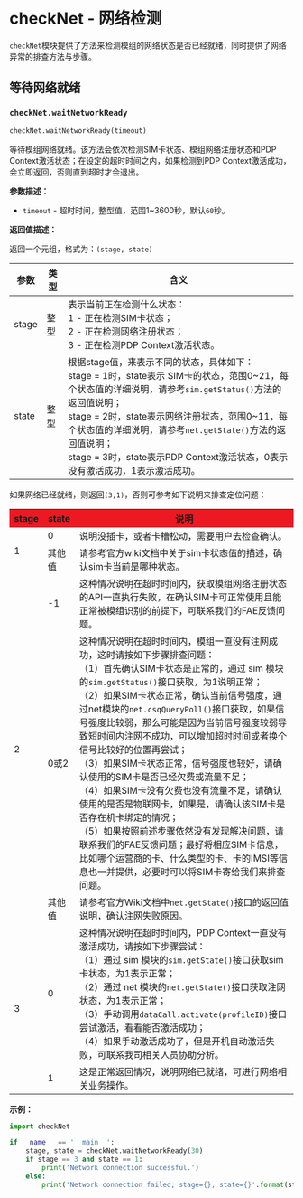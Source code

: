 # checkNet - 网络检测

`checkNet`模块提供了方法来检测模组的网络状态是否已经就绪，同时提供了网络异常的排查方法与步骤。



## 等待网络就绪

### `checkNet.waitNetworkReady`

```python
checkNet.waitNetworkReady(timeout)
```

等待模组网络就绪。该方法会依次检测SIM卡状态、模组网络注册状态和PDP Context激活状态；在设定的超时时间之内，如果检测到PDP Context激活成功，会立即返回，否则直到超时才会退出。

**参数描述：**

* `timeout` - 超时时间，整型值，范围1~3600秒，默认`60`秒。

**返回值描述：**

返回一个元组，格式为：`(stage, state)`

| 参数  | 类型 | 含义                                                         |
| ----- | ---- | ------------------------------------------------------------ |
| stage | 整型 | 表示当前正在检测什么状态：<br/>1 - 正在检测SIM卡状态；<br/>2 - 正在检测网络注册状态；<br/>3 - 正在检测PDP Context激活状态。 |
| state | 整型 | 根据stage值，来表示不同的状态，具体如下：<br>stage = 1时，state表示 SIM卡的状态，范围0~21，每个状态值的详细说明，请参考`sim.getStatus()`方法的返回值说明；<br>stage = 2时，state表示网络注册状态，范围0~11，每个状态值的详细说明，请参考`net.getState()`方法的返回值说明；<br>stage = 3时，state表示PDP Context激活状态，0表示没有激活成功，1表示激活成功。 |

如果网络已经就绪，则返回`(3,1)`，否则可参考如下说明来排查定位问题：

<table >
	<tr>
	    <th bgcolor=#ED1922>stage</td>
        <th bgcolor=#ED1922>state</td>
        <th bgcolor=#ED1922>说明</td>
	</tr >
	<tr>
	    <td rowspan="2">1</td>
        <td>0</td>
        <td>说明没插卡，或者卡槽松动，需要用户去检查确认。</td>
	</tr>
	<tr>
	    <td>其他值</td>
        <td>请参考官方wiki文档中关于sim卡状态值的描述，确认sim卡当前是哪种状态。</td>
	</tr>
    <tr>
	    <td rowspan="3">2</td>
        <td>-1</td>
        <td>这种情况说明在超时时间内，获取模组网络注册状态的API一直执行失败，在确认SIM卡可正常使用且能正常被模组识别的前提下，可联系我们的FAE反馈问题。</td>
	</tr>
    <tr>
	    <td>0或2</td>
        <td>这种情况说明在超时时间内，模组一直没有注网成功，这时请按如下步骤排查问题：<br>（1）首先确认SIM卡状态是正常的，通过 sim 模块的<code><span style="background-color: light grey;">sim.getStatus()</span></code>接口获取，为1说明正常；<br>（2）如果SIM卡状态正常，确认当前信号强度，通过net模块的<code><span style="background-color: light grey;">net.csqQueryPoll()</span></code>接口获取，如果信号强度比较弱，那么可能是因为当前信号强度较弱导致短时间内注网不成功，可以增加超时时间或者换个信号比较好的位置再尝试；<br>（3）如果SIM卡状态正常，信号强度也较好，请确认使用的SIM卡是否已经欠费或流量不足；<br>（4）如果SIM卡没有欠费也没有流量不足，请确认使用的是否是物联网卡，如果是，请确认该SIM卡是否存在机卡绑定的情况；<br>（5）如果按照前述步骤依然没有发现解决问题，请联系我们的FAE反馈问题；最好将相应SIM卡信息，比如哪个运营商的卡、什么类型的卡、卡的IMSI等信息也一并提供，必要时可以将SIM卡寄给我们来排查问题。</td>
	</tr>
    <tr>
	    <td>其他值</td>
        <td>请参考官方Wiki文档中<code><span style="background-color: light grey;">net.getState()</span></code>接口的返回值说明，确认注网失败原因。</td>
	</tr>
	<tr>
	    <td rowspan="2">3</td>
        <td>0</td>
        <td>这种情况说明在超时时间内，PDP Context一直没有激活成功，请按如下步骤尝试：<br>（1）通过 sim 模块的<code><span style="background-color: light grey;">sim.getState()</span></code>接口获取sim卡状态，为1表示正常；<br>（2）通过 net 模块的<code><span style="background-color: light grey;">net.getState()</span></code>接口获取注网状态，为1表示正常；<br>（3）手动调用<code><span style="background-color: light grey;">dataCall.activate(profileID)</span></code>接口尝试激活，看看能否激活成功；<br>（4）如果手动激活成功了，但是开机自动激活失败，可联系我司相关人员协助分析。</td>
	</tr>
    <tr>
	    <td>1</td>
        <td>这是正常返回情况，说明网络已就绪，可进行网络相关业务操作。</td>
	</tr>
</table>







**示例：**

```python
import checkNet

if __name__ == '__main__':
    stage, state = checkNet.waitNetworkReady(30)
    if stage == 3 and state == 1:
        print('Network connection successful.')
    else:
        print('Network connection failed, stage={}, state={}'.format(stage, state))
```

